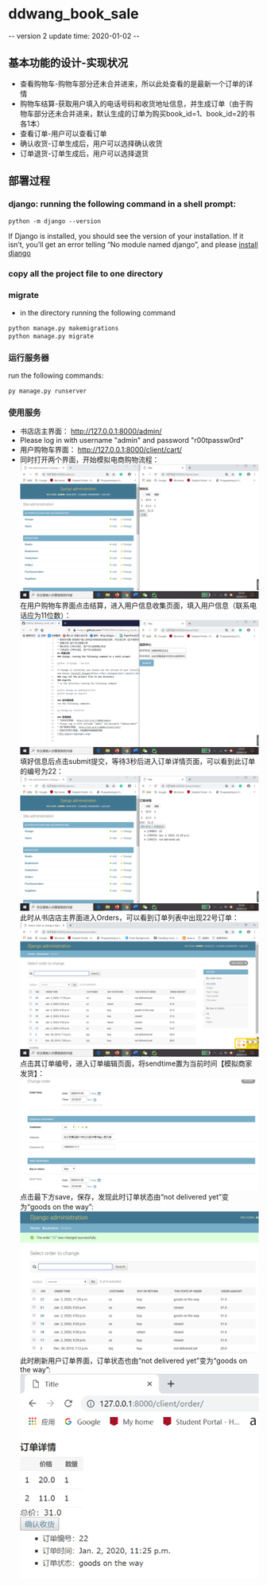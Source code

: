 # ddwang_book_sale
-- version 2       update time: 2020-01-02 --
## 基本功能的设计-实现状况
* 查看购物车-购物车部分还未合并进来，所以此处查看的是最新一个订单的详情
* 购物车结算-获取用户填入的电话号码和收货地址信息，并生成订单（由于购物车部分还未合并进来，默认生成的订单为购买book_id=1、book_id=2的书各1本）
* 查看订单-用户可以查看订单
* 确认收货-订单生成后，用户可以选择确认收货
* 订单退货-订单生成后，用户可以选择退货
## 部署过程
### django: running the following command in a shell prompt:
```
python -m django --version
```
If Django is installed, you should see the version of your installation. If it isn’t, you’ll get an error telling “No module named django”, and please [install django](https://docs.djangoproject.com/en/3.0/intro/install/)
### copy all the project file to one directory
### migrate
* in the directory running the following command
```
python manage.py makemigrations
python manage.py migrate
```
### 运行服务器
run the following commands:
```
py manage.py runserver
```
### 使用服务
* 书店店主界面： http://127.0.0.1:8000/admin/
* Please log in with username "admin" and password "r00tpassw0rd"
* 用户购物车界面： http://127.0.0.1:8000/client/cart/
* 同时打开两个界面，开始模拟电商购物流程：  
![](https://github.com/TONGJINGLV/ddwang_book_sale/blob/master/C_BING/Project/img/pages.png)  
在用户购物车界面点击结算，进入用户信息收集页面，填入用户信息（联系电话应为11位数）：  
![](https://github.com/TONGJINGLV/ddwang_book_sale/blob/master/C_BING/Project/img/info.png)  
填好信息后点击submit提交，等待3秒后进入订单详情页面，可以看到此订单的编号为22：  
![](https://github.com/TONGJINGLV/ddwang_book_sale/blob/master/C_BING/Project/img/order.png)  
此时从书店店主界面进入Orders，可以看到订单列表中出现22号订单：  
![](https://github.com/TONGJINGLV/ddwang_book_sale/blob/master/C_BING/Project/img/orderlist.png)  
点击其订单编号，进入订单编辑页面，将sendtime置为当前时间【模拟商家发货】：  
![](https://github.com/TONGJINGLV/ddwang_book_sale/blob/master/C_BING/Project/img/changeorder.png)  
点击最下方save，保存，发现此时订单状态由“not delivered yet”变为“goods on the way”:  
![](https://github.com/TONGJINGLV/ddwang_book_sale/blob/master/C_BING/Project/img/neworderlist.png)  
此时刷新用户订单界面，订单状态也由“not delivered yet”变为“goods on the way”:  
![](https://github.com/TONGJINGLV/ddwang_book_sale/blob/master/C_BING/Project/img/new.png)  

